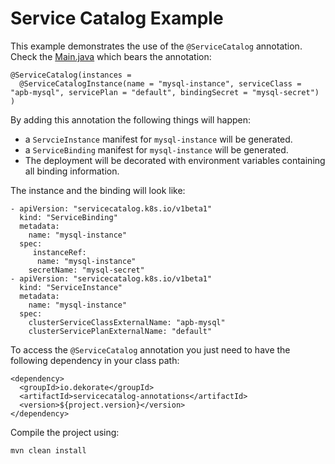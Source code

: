 # Service Catalog Example 

This example demonstrates the use of the `@ServiceCatalog` annotation.
Check the [Main.java](src/main/java/io/dekorate/examples/svcat/Main.java) which bears the annotation:

    @ServiceCatalog(instances = 
      @ServiceCatalogInstance(name = "mysql-instance", serviceClass = "apb-mysql", servicePlan = "default", bindingSecret = "mysql-secret")
    )

By adding this annotation the following things will happen:

- a `ServcieInstance` manifest for `mysql-instance` will be generated.
- a `ServiceBinding` manifest for `mysql-instance` will be generated.
- The deployment will be decorated with environment variables containing all binding information. 

The instance and the binding will look like:

    - apiVersion: "servicecatalog.k8s.io/v1beta1"
      kind: "ServiceBinding"
      metadata:
        name: "mysql-instance"
      spec:
         instanceRef:
          name: "mysql-instance"
        secretName: "mysql-secret"
    - apiVersion: "servicecatalog.k8s.io/v1beta1"
      kind: "ServiceInstance"
      metadata:
        name: "mysql-instance"
      spec:
        clusterServiceClassExternalName: "apb-mysql"
        clusterServicePlanExternalName: "default"

To access the `@ServiceCatalog` annotation you just need to have the following dependency in your
class path:

    <dependency>
      <groupId>io.dekorate</groupId>
      <artifactId>servicecatalog-annotations</artifactId>
      <version>${project.version}</version>
    </dependency>

Compile the project using:

    mvn clean install
